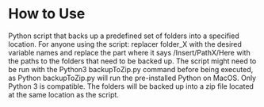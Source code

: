 # How to Use
Python script that backs up a predefined set of folders into a specified location. For anyone using the script: replacer folder_X with the desired variable names and replace the part where it says /Insert/PathX/Here with the paths to the folders that need to be backed up. The script might need to be run with the Python3 backupToZip.py command before being executed, as Python backupToZip.py will run the pre-installed Python on MacOS. Only Python 3 is compatible. 
The folders will be backed up into a zip file located at the same location as the script. 
